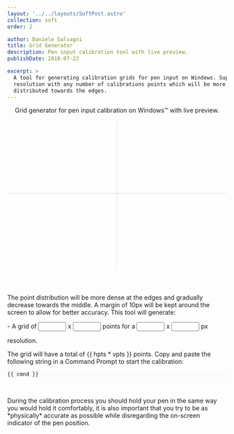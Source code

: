 ```yaml
---
layout: '../../layouts/SoftPost.astro'
collection: soft
order: 2

author: Daniele Salvagni
title: Grid Generator
description: Pen input calibration tool with live preview.
publishDate: 2018-07-22

excerpt: >
  A tool for generating calibration grids for pen input on Windows. Supports any
  resolution with any number of calibrations points which will be more densely
  distributed towards the edges.
---
```


<p align="center">Grid generator for pen input calibration on Windows™ with live preview.</p>

<div id="grid-app" class="content">

  <svg viewBox="-151 -101 302 202">
    <line v-for="h in horz" v-bind:x1="h" y1="-100" v-bind:x2="h" y2="100" style="stroke:#d5d5d5;stroke-width:0.5" />
    <line v-for="v in vert" x1="-150" v-bind:y1="v" x2="150" v-bind:y2="v" style="stroke:#d5d5d5;stroke-width:0.5" />
  </svg>

<br><br>

  <p>The point distribution will be more dense at the edges and gradually decrease towards the middle. A margin of 10px will be kept around the screen to allow for better accuracy. This tool will generate:</p>

\- A grid of <input type="text" v-model="hpts" class="grid-input"> x
  <input type="text" v-model="vpts" class="grid-input"> points for a
  <input type="text" v-model="hres" class="grid-input"> x
  <input type="text" v-model="vres" class="grid-input"> px resolution.

  <p>The grid will have a total of {{ hpts * vpts }} points. Copy and paste the following string in a Command Prompt to start the calibration:</p>

  <pre class="astro-code" style="background-color: #FAFAFA; overflow-x: auto;"><code style="white-space: initial;">
  {{ cmnd }}
  </code></pre>

  <br>
  <p>During the calibration process you should hold your pen in the same way you would hold it comfortably, it is also important that you try to be as *physically* accurate as possible while disregarding the on-screen indicator of the pen position.</p>

</div>

<script src="https://unpkg.com/vue@2.5.16"></script>
<script>
new Vue({
  el: '#grid-app',

  data: {
    test: 'passed!',
    hres: 2160,
    vres: 1440,
    hpts: 17,
    vpts: 14
  },

  computed: {
    horz: function () {
      return getIntervals(this.hpts, -150, 150);
    },
    vert: function () {
      return getIntervals(this.vpts, -100, 100);
    },
    cmnd: function () {
      let command = 'tabcal devicekind=pen lincal novalidate';
      let xarr = this.horz.map((x) =>
        Math.round(((x + 150) / 300) * (this.hres - 20) + 10)
      );
      let yarr = this.vert.map((y) =>
        Math.round(((y + 100) / 200) * (this.vres - 20) + 10)
      );
      return (
        command +
        ' XGridPts=' +
        xarr.toString() +
        ' YGridPts=' +
        yarr.toString()
      );
    }
  }
});

function getIntervals(points, min, max) {
  let arr = [];
  let pts = points - 3;
  let unit = max / ((pts / 2 + 1) * (pts / 2 + 2)); // /6?

  for (let i = 0; i < pts / 2; i++) arr.push(unit * (i + 1) * (i + 2) - max);
  let mirror = arr.concat(
    arr.map(function (x) {
      return x * -1;
    })
  );
  if (points > 1) mirror = mirror.concat([min, max]);
  if (pts % 2 == 0) mirror = mirror.concat(0);
  mirror = mirror.sort(function (a, b) {
    return +a - +b;
  });
  return mirror;
}
</script>

<style>
pre {
  overflow: auto;
}


[type='color'], [type='date'], [type='datetime'], [type='datetime-local'], [type='email'], [type='month'], [type='number'], [type='password'], [type='search'], [type='tel'], [type='text'], [type='time'], [type='url'], [type='week'], input:not([type]), textarea {
    appearance: none;
    background-color: #fff;
    border: 1px solid #98978e;
    border-radius: 3px;
    box-sizing: border-box;
    margin-bottom: 1em;
    padding: 0.66667em;
    width: 100%;
}

.grid-input {
    display: inline-block;
    width: 4rem;
    text-align: center;
    padding: 0.1rem;
    border-color: #7a7972;
}
</style>

